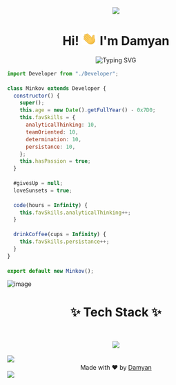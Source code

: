 <div align="center">
    <a href="https://github.com/isabella-projects/">
        <img src="https://i.imgur.com/YlGrpaq.png" width="800px" height="auto"><br>
    </a>
</div>

<div align="center">
    <h1>Hi! <span><img src="https://raw.githubusercontent.com/ABSphreak/ABSphreak/master/gifs/Hi.gif" width="35px" height="30px"></span> I'm Damyan</h1>
    <img src="https://readme-typing-svg.demolab.com?font=Fira+Code&weight=600&size=25&duration=3500&pause=1000&color=1BD704&center=true&vCenter=true&random=false&width=435&lines=Full-Stack+Web+Developer;Programming+Enthusiast;Aspiring+Learner" alt="Typing SVG" />
</div>

```javascript
import Developer from "./Developer";

class Minkov extends Developer { 
  constructor() {
    super();
    this.age = new Date().getFullYear() - 0x7D0;
    this.favSkills = {
      analyticalThinking: 10,
      teamOriented: 10,
      determination: 10,
      persistance: 10,
    };
    this.hasPassion = true;
  }

  #givesUp = null;
  loveSunsets = true;

  code(hours = Infinity) {
    this.favSkills.analyticalThinking++;
  }

  drinkCoffee(cups = Infinity) {
    this.favSkills.persistance++;
  }
}

export default new Minkov();
```

![image](https://github.com/isabella-projects/isabella-projects/assets/76888305/db51f333-b0cc-4305-84e1-be427316eb76)

<div align="center">
    <h1>✨ Tech Stack ✨</h1><br>
      <p>
        <a href="https://github.com/isabella-projects">
          <img src="https://skillicons.dev/icons?i=html,css,sass,js,jquery,nodejs,react,angular,vue,php,laravel,ts,jest,vite,webpack,mysql,wordpress,xd&perline=6"/>
        </a>
      </p>
</div>

<img src="https://github.com/isabella-projects/isabella-projects/assets/76888305/db51f333-b0cc-4305-84e1-be427316eb76">
<div align="center" dir="auto">
    Made with ❤️ by <a href="[https://deri.my.id](https://github.com/isabella-projects)" rel="nofollow">Damyan</a>
</div>
<img src="https://github.com/isabella-projects/isabella-projects/assets/76888305/db51f333-b0cc-4305-84e1-be427316eb76">


